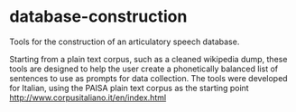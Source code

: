 database-construction
=====================

Tools for the construction of an articulatory speech database.

Starting from a plain text corpus, such as a cleaned wikipedia dump, these
tools are designed to help the user create a phonetically balanced list of
sentences to use as prompts for data collection. The tools were developed for
Italian, using the PAISA plain text corpus as the starting point
http://www.corpusitaliano.it/en/index.html


